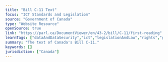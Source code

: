 ```yaml
---
title: "Bill C-11 Text"
focus: "ICT Standards and Legislation"
source: "Government of Canada"
type: "Website Resource"
openSource: true
link: "https://parl.ca/DocumentViewer/en/43-2/bill/C-11/first-reading"
learnTags: ["dataAndDataSecurity","ict","legislationAndLaw","rights","government","canadianLandscape"]
summary: "The text of Canada's Bill C-11."
keywords: []
jurisdiction: ["Canada"]
---
```

